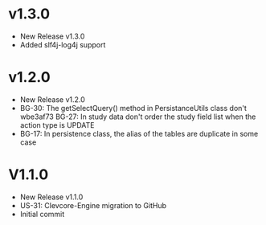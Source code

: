 # v1.3.0
- New Release v1.3.0
- Added slf4j-log4j support

# v1.2.0
- New Release v1.2.0
- BG-30: The getSelectQuery() method  in PersistanceUtils class don't wbe3af73 BG-27: In study data don't order the study field list when the action type is UPDATE
- BG-17: In persistence class, the alias of the tables are duplicate in some case

# V1.1.0
- New Release v1.1.0
- US-31: Clevcore-Engine migration to GitHub
- Initial commit
